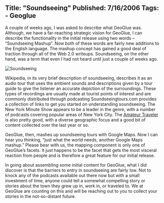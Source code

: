 Title: "Soundseeing"
Published: 7/16/2006
Tags:
    - Geoglue
---
A couple of weeks ago, I was asked to describe what GeoGlue was. Although, we have a far-reaching strategic vision for GeoGlue, I can describe the functionality in the initial release using two words – “Soundseeing Mashup”. Now both of these words are fairly new additions to the English language. The mashup concept has gained a good deal of traction through all of the Web 2.0 writeups. Soundseeing, on the other hand, was a term that even I had not heard until just a couple of weeks ago.

![Soundseeing](https://s3.amazonaws.com/s3.beckshome.com/20060716-Soundseeing.jpg)

Wikipedia, in its very brief description of soundseeing, describes it as an audio tour that uses the ambient sounds and descriptions given by a tour guide to give the listener an accurate depiction of the surroundings. These types of recordings are usually made at tourist points of interest and are commonly distributed through podcasting Soundseeingtours.com provides a collection of links to get you started on understanding soundseeing. The New York Minute Show appears to be a leader in the genre, with a number of podcasts covering popular areas of New York City. The [Amateur Traveler](https://amateurtraveler.com/) is also pretty good, with a diverse geographic focus and a good bit of content collected over the last year or so.

GeoGlue, then, mashes up soundseeing tours with Google Maps. Now I can hear you thinking, “just what the world needs, another Google Maps mashup.” Please bear with us, the mapping component is only one of GeoGlue’s facets. It just happens to be the facet that gets the most visceral reaction from people and is therefore a great feature for our initial release.

In going about assembling some initial content for GeoGlue, what I did discover is that the barriers to entry in soundseeing are fairly low. Not to knock any of the podcasts available out there now but with a small investment of time, anyone could tell a somewhat compelling story or stories about the town they grew up in, work in, or traveled to. We at GeoGlue are counting on this and will be reaching out to you to collect your stories in the not-so-distant future.